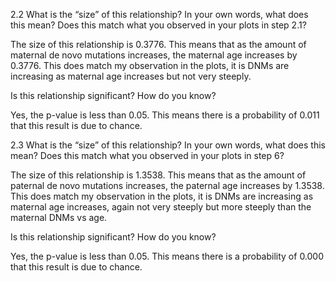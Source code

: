 2.2
What is the “size” of this relationship? In your own 
words, what does this mean? Does this match what you 
observed in your plots in step 2.1?

The size of this relationship is 0.3776. This means that as the amount of maternal de novo mutations increases, the maternal age increases by 0.3776. This does match my observation in the plots, it is DNMs are increasing as maternal age increases but not very steeply.

Is this relationship significant? How do you know?

Yes, the p-value is less than 0.05. This means there is a probability of 0.011 that this result is due to chance.


2.3
What is the “size” of this relationship? In your 
own words, what does this mean? Does this match what 
you observed in your plots in step 6?

The size of this relationship is 1.3538. This means that as the amount of paternal de novo mutations increases, the paternal age increases by 1.3538. This does match my observation in the plots, it is DNMs are increasing as maternal age increases, again not very steeply but more steeply than the maternal DNMs vs age.

Is this relationship significant? How do you know?

Yes, the p-value is less than 0.05. This means there is a probability of 0.000 that this result is due to chance.
